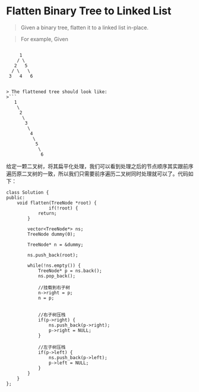 # Flatten Binary Tree to Linked List

> Given a binary tree, flatten it to a linked list in-place.

> For example,
Given

>```
         1
        / \
       2   5
      / \   \
     3   4   6
```

> The flattened tree should look like:
>```
   1
    \
     2
      \
       3
        \
         4
          \
           5
            \
             6
```

给定一颗二叉树，将其扁平化处理，我们可以看到处理之后的节点顺序其实跟前序遍历原二叉树的一致，所以我们只需要前序遍历二叉树同时处理就可以了。代码如下：

```
class Solution {
public:
    void flatten(TreeNode *root) {
                if(!root) {
            return;
        }

        vector<TreeNode*> ns;
        TreeNode dummy(0);

        TreeNode* n = &dummy;

        ns.push_back(root);

        while(!ns.empty()) {
            TreeNode* p = ns.back();
            ns.pop_back();

            //挂载到右子树
            n->right = p;
            n = p;


            //右子树压栈
            if(p->right) {
                ns.push_back(p->right);
                p->right = NULL;
            }

            //左子树压栈
            if(p->left) {
                ns.push_back(p->left);
                p->left = NULL;
            }
        }
    }
};
```
